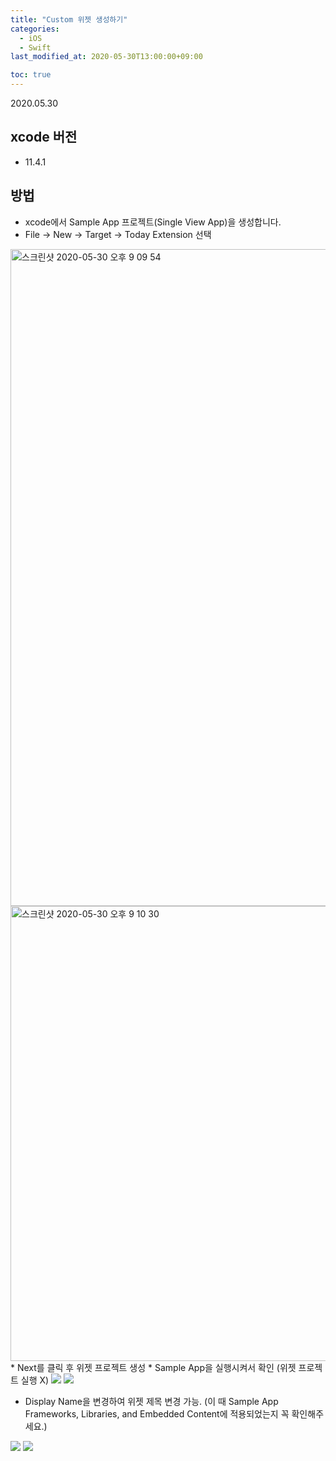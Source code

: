 ```yaml
---
title: "Custom 위젯 생성하기"
categories: 
  - iOS
  - Swift
last_modified_at: 2020-05-30T13:00:00+09:00

toc: true
---
```

2020.05.30

## xcode 버전
* 11.4.1


## 방법
* xcode에서 Sample App 프로젝트(Single View App)을 생성합니다. 
* File -> New -> Target -> Today Extension 선택
<img width="1051" alt="스크린샷 2020-05-30 오후 9 09 54" src="https://user-images.githubusercontent.com/58776221/83327975-e05c8d00-a2ba-11ea-8842-2754fedef870.png">
<br>
<img width="728" alt="스크린샷 2020-05-30 오후 9 10 30" src="https://user-images.githubusercontent.com/58776221/83327979-e5214100-a2ba-11ea-8bcc-750305d241e9.png">
* Next를 클릭 후 위젯 프로젝트 생성
* Sample App을 실행시켜서 확인 (위젯 프로젝트 실행 X)
<img src="https://user-images.githubusercontent.com/58776221/83327982-e8b4c800-a2ba-11ea-8af8-3e9cf0847df8.png" />
<img src="https://user-images.githubusercontent.com/58776221/83327983-ea7e8b80-a2ba-11ea-913d-cde4f5b85c92.png" />

* Display Name을 변경하여 위젯 제목 변경 가능. (이 때 Sample App Frameworks, Libraries, and Embedded Content에 적용되었는지 꼭 확인해주세요.)
<img src="https://user-images.githubusercontent.com/58776221/83328095-9922cc00-a2bb-11ea-9b18-ca45cb2357b5.png" />
<img src="https://user-images.githubusercontent.com/58776221/83328244-94124c80-a2bc-11ea-8acf-bbcbbb04f944.png" />
